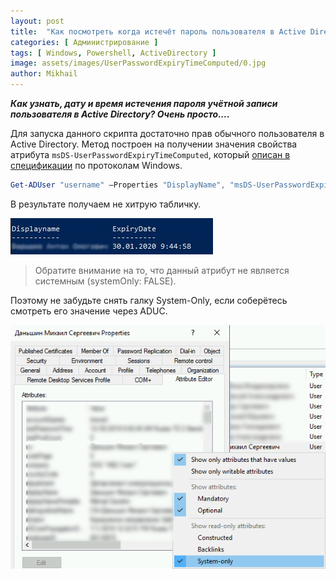 ```yaml
---
layout: post
title:  "Как посмотреть когда истечёт пароль пользователя в Active Directory"
categories: [ Администрирование ]
tags: [ Windows, Powershell, ActiveDirectory ]
image: assets/images/UserPasswordExpiryTimeComputed/0.jpg
author: Mikhail
---
```

***Как узнать, дату и время истечения пароля учётной записи пользователя в Active Directory? Очень просто....***

Для запуска данного скрипта достаточно прав обычного пользователя в Active Directory. Метод построен на получении значения свойства атрибута `msDS-UserPasswordExpiryTimeComputed`, который [описан в спецификации](https://docs.microsoft.com/en-us/openspecs/windows_protocols/ms-ada2/bca90ab4-9317-42c0-aeec-127ddf2b2778) по протоколам Windows.

```powershell
Get-ADUser "username" –Properties "DisplayName", "msDS-UserPasswordExpiryTimeComputed" | Select-Object -Property "Displayname",@{Name="ExpiryDate";Expression={[datetime]::FromFileTime($_."msDS-UserPasswordExpiryTimeComputed")}}
```
В результате получаем не хитрую табличку.

![UserPasswordExpiryTimeComputed/1.png](/assets/images/UserPasswordExpiryTimeComputed/1.png)

>Обратите внимание на то, что данный атрибут не является системным (systemOnly: FALSE).

Поэтому не забудьте снять галку System-Only, если соберётесь смотреть его значение через ADUC.

![UserPasswordExpiryTimeComputed/2.png](/assets/images/UserPasswordExpiryTimeComputed/2.png)